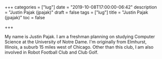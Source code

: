 +++ categories = ["lug"] date = "2019-10-08T17:00:00-06:42" description = "Justin Pajak (jpajak)" draft = false tags = ["lug"] title = "Justin Pajak (jpajak)" toc = false

+++

My name is Justin Pajak.  I am a freshman planning on studying Computer Science at the University of Notre Dame. I'm originally from Elmhurst, Illinois, a suburb 15 miles west of Chicago.  Other than this club, I am also involved in Robot Football Club and Club Golf.  
